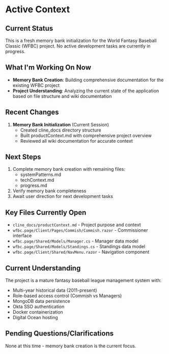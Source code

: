 # Active Context

## Current Status
This is a fresh memory bank initialization for the World Fantasy Baseball Classic (WFBC) project. No active development tasks are currently in progress.

## What I'm Working On Now
- **Memory Bank Creation**: Building comprehensive documentation for the existing WFBC project
- **Project Understanding**: Analyzing the current state of the application based on file structure and wiki documentation

## Recent Changes
1. **Memory Bank Initialization** (Current Session)
   - Created cline_docs directory structure
   - Built productContext.md with comprehensive project overview
   - Reviewed all wiki documentation for accurate context

## Next Steps
1. Complete memory bank creation with remaining files:
   - systemPatterns.md
   - techContext.md  
   - progress.md
2. Verify memory bank completeness
3. Await user direction for next development tasks

## Key Files Currently Open
- `cline_docs/productContext.md` - Project purpose and context
- `wfbc.page/Client/Pages/Commish/Commish.razor` - Commissioner interface
- `wfbc.page/Shared/Models/Manager.cs` - Manager data model
- `wfbc.page/Shared/Models/Standings.cs` - Standings data model
- `wfbc.page/Client/Shared/NavMenu.razor` - Navigation component

## Current Understanding
The project is a mature fantasy baseball league management system with:
- Multi-year historical data (2011-present)
- Role-based access control (Commish vs Managers)
- MongoDB data persistence
- Okta SSO authentication
- Docker containerization
- Digital Ocean hosting

## Pending Questions/Clarifications
None at this time - memory bank creation is the current focus.
